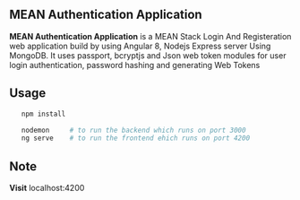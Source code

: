 ## MEAN Authentication Application

**MEAN Authentication Application** is a MEAN Stack Login And Registeration web application build by using Angular 8, Nodejs Express server Using MongoDB. It uses passport, bcryptjs and Json web token modules for user login authentication, password hashing and generating Web Tokens

## Usage

```bash
   npm install

   nodemon     # to run the backend which runs on port 3000
   ng serve    # to run the frontend ehich runs on port 4200
```

## Note
**Visit** localhost:4200
